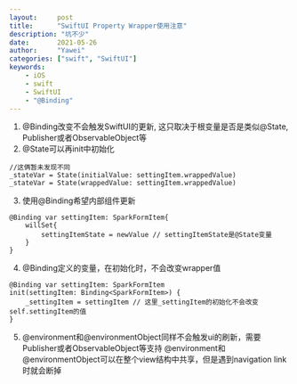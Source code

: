 ```yaml
---
layout:		post
title:		"SwiftUI Property Wrapper使用注意"
description: "坑不少"
date:		2021-05-26
author:		"Yawei"
categories: ["swift", "SwiftUI"]
keywords:
    - iOS
    - swift
    - SwiftUI
    - "@Binding"
---
```


1. @Binding改变不会触发SwiftUI的更新, 这只取决于根变量是否是类似@State, Publisher或者ObservableObject等
2. @State可以再init中初始化
```
//这俩暂未发现不同
_stateVar = State(initialValue: settingItem.wrappedValue)
_stateVar = State(wrappedValue: settingItem.wrappedValue)
```
3. 使用@Binding希望内部组件更新
```
@Binding var settingItem: SparkFormItem{
    willSet{
        settingItemState = newValue // settingItemState是@State变量
    }
}
```
4. @Binding定义的变量，在初始化时，不会改变wrapper值
```
@Binding var settingItem: SparkFormItem
init(settingItem: Binding<SparkFormItem>) {
    _settingItem = settingItem // 这里_settingItem的初始化不会改变self.settingItem的值
}
```

5. @environment和@environmentObject同样不会触发ui的刷新，需要Publisher或者ObservableObject等支持
@environment和@environmentObject可以在整个view结构中共享，但是遇到navigation link时就会断掉
